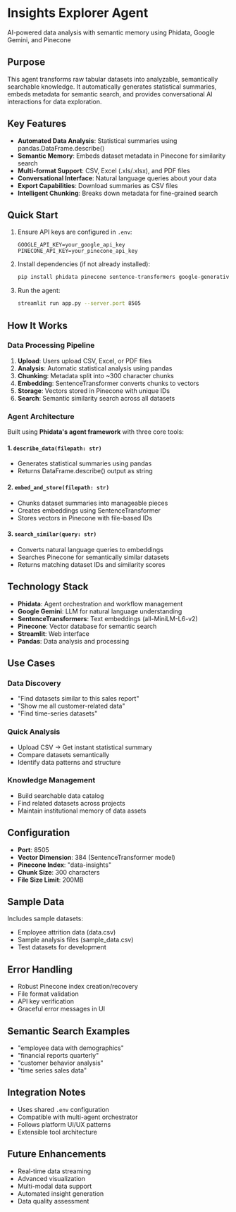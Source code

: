 # Insights Explorer Agent

AI-powered data analysis with semantic memory using Phidata, Google Gemini, and Pinecone

## Purpose
This agent transforms raw tabular datasets into analyzable, semantically searchable knowledge. It automatically generates statistical summaries, embeds metadata for semantic search, and provides conversational AI interactions for data exploration.

## Key Features
- **Automated Data Analysis**: Statistical summaries using pandas.DataFrame.describe()
- **Semantic Memory**: Embeds dataset metadata in Pinecone for similarity search
- **Multi-format Support**: CSV, Excel (.xls/.xlsx), and PDF files
- **Conversational Interface**: Natural language queries about your data
- **Export Capabilities**: Download summaries as CSV files
- **Intelligent Chunking**: Breaks down metadata for fine-grained search

## Quick Start

1. Ensure API keys are configured in `.env`:
   ```
   GOOGLE_API_KEY=your_google_api_key
   PINECONE_API_KEY=your_pinecone_api_key
   ```

2. Install dependencies (if not already installed):
   ```bash
   pip install phidata pinecone sentence-transformers google-generativeai
   ```

3. Run the agent:
   ```bash
   streamlit run app.py --server.port 8505
   ```

## How It Works

### Data Processing Pipeline
1. **Upload**: Users upload CSV, Excel, or PDF files
2. **Analysis**: Automatic statistical analysis using pandas
3. **Chunking**: Metadata split into ~300 character chunks
4. **Embedding**: SentenceTransformer converts chunks to vectors
5. **Storage**: Vectors stored in Pinecone with unique IDs
6. **Search**: Semantic similarity search across all datasets

### Agent Architecture
Built using **Phidata's agent framework** with three core tools:

#### 1. `describe_data(filepath: str)`
- Generates statistical summaries using pandas
- Returns DataFrame.describe() output as string

#### 2. `embed_and_store(filepath: str)`
- Chunks dataset summaries into manageable pieces
- Creates embeddings using SentenceTransformer
- Stores vectors in Pinecone with file-based IDs

#### 3. `search_similar(query: str)`
- Converts natural language queries to embeddings
- Searches Pinecone for semantically similar datasets
- Returns matching dataset IDs and similarity scores

## Technology Stack
- **Phidata**: Agent orchestration and workflow management
- **Google Gemini**: LLM for natural language understanding
- **SentenceTransformers**: Text embeddings (all-MiniLM-L6-v2)
- **Pinecone**: Vector database for semantic search
- **Streamlit**: Web interface
- **Pandas**: Data analysis and processing

## Use Cases

### Data Discovery
- "Find datasets similar to this sales report"
- "Show me all customer-related data"
- "Find time-series datasets"

### Quick Analysis
- Upload CSV → Get instant statistical summary
- Compare datasets semantically
- Identify data patterns and structure

### Knowledge Management
- Build searchable data catalog
- Find related datasets across projects
- Maintain institutional memory of data assets

## Configuration
- **Port**: 8505
- **Vector Dimension**: 384 (SentenceTransformer model)
- **Pinecone Index**: "data-insights"
- **Chunk Size**: 300 characters
- **File Size Limit**: 200MB

## Sample Data
Includes sample datasets:
- Employee attrition data (data.csv)
- Sample analysis files (sample_data.csv)
- Test datasets for development

## Error Handling
- Robust Pinecone index creation/recovery
- File format validation
- API key verification
- Graceful error messages in UI

## Semantic Search Examples
- "employee data with demographics"
- "financial reports quarterly"
- "customer behavior analysis"
- "time series sales data"

## Integration Notes
- Uses shared `.env` configuration
- Compatible with multi-agent orchestrator
- Follows platform UI/UX patterns
- Extensible tool architecture

## Future Enhancements
- Real-time data streaming
- Advanced visualization
- Multi-modal data support
- Automated insight generation
- Data quality assessment
